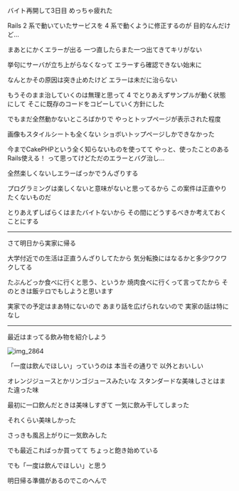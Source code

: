 バイト再開して3日目
めっちゃ疲れた

Rails 2 系で動いていたサービスを
4 系で動くように修正するのが
目的なんだけど…

まあとにかくエラーが出る
一つ直したらまた一つ出てきてキリがない

挙句にサーバが立ち上がらなくなって
エラーすら確認できない始末に

なんとかその原因は突き止めたけど
エラーは未だに治らない

もうそのまま治していくのは無理と思って
4 でとりあえずサンプルが動く状態にして
そこに既存のコードをコピーしていく方針にした

でもまだ全然動かないところばかりで
やっとトップページが表示された程度

画像もスタイルシートも全くない
ショボいトップページしかできなかった

今までCakePHPという全く知らないものを使ってて
やっと、使ったことのあるRails使える！
って思ってけどただのエラーとバグ治し…

全然楽しくないしエラーばっかでうんざりする

プログラミングは楽しくないと意味がないと思ってるから
この案件は正直やりたくないものだ

とりあえずしばらくはまたバイトないから
その間にどうするべきか考えておくことにする

***

さて明日から実家に帰る

大学付近での生活は正直うんざりしてたから
気分転換にはなるかと多少ワクワクしてる

たぶんどっか食べに行くと思う、というか
焼肉食べに行くって言ってたから
そのときは飯テロでもしようと思います

実家での予定はまあ特にないので
あまり話を広げられないので
実家の話は特になし

***

最近はまってる飲み物を紹介しよう

![img_2864](/images/2016/08/img_2864.jpg)

「一度は飲んでほしい」っていうのは
本当その通りで
以外とおいしい

オレンジジュースとかリンゴジュースみたいな
スタンダードな美味しさとはまた違った味

最初に一口飲んだときは美味しすぎて
一気に飲み干してしまった

それくらい美味しかった

さっきも風呂上がりに一気飲みした

でも最近こればっか買ってて
ちょっと飽き始めている

でも「一度は飲んでほしい」と思う

明日帰る準備があるのでこのへんで
